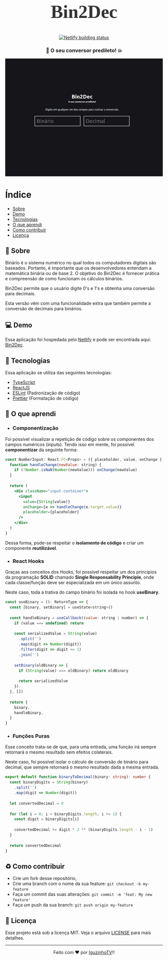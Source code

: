 <!-- Logo -->

<h1 align="center" style="font-family: Ubuntu; font-size: 59px; color: #333">
  Bin2Dec
</h1>

<!-- Badges -->

<p align="center">
  <a href="https://app.netlify.com/sites/bin2dec-iguzinho/deploys">
    <img alt="Netlify building status" src="https://api.netlify.com/api/v1/badges/1d6b8c81-2979-4270-8b24-f41c7d5bdcdf/deploy-status">
  </a>
</p>

<!-- Description -->

<h3 align="center">
	🚀 O seu conversor predileto! 💥
</h3>

<!-- Project Design -->

<p align="center">
  <img alt="Project Design" width="650px" src="./.github/project-design.png" />
<p>

<!-- Summary -->

# Índice

- [Sobre](#sobre)
- [Demo](#demo)
- [Tecnologias](#tecnologias)
- [O que aprendi](#o-que-aprendi)
- [Como contribuir](#como-contribuir)
- [Licença](#licenca)

<a id="sobre"></a>

## :bookmark: Sobre

Binário é o sistema numérico no qual todos os computadores digitais são baseados. Portanto, é importante que os desenvolvedores entendam a matemática binária ou de base 2. O objetivo do Bin2Dec é fornecer prática e compreensão de como funcionam os cálculos binários.

Bin2Dec permite que o usuário digite 0's e 1's e obtenha uma conversão para decimais.

Esta versão vêm com uma funcionalidade extra que também permite a conversão de decimais para binários.

<a id="demo"></a>

## :computer: Demo

Essa aplicação foi hospedada pelo [Netlify](https://www.netlify.com/) e pode ser encontrada aqui: [Bin2Dec](https://bin2dec-iguzinho.netlify.app/).

<a id="tecnologias"></a>

## :rocket: Tecnologias

Essa aplicação se utiliza das seguintes tecnologias:

-  [TypeScript](https://www.typescriptlang.org/)
-  [ReactJS](https://reactjs.org/)
-  [ESLint](https://eslint.org/) (Padronização de código)
-  [Prettier](https://prettier.io/) (Formatação de código)

<a id="o-que-aprendi"></a>

## :book: O que aprendi

- ### Componentização
Foi possível visualizar a repetição de código sobre os componentes dos campos numéricos (inputs). Tendo isso em mente, foi possível **componentizar** da seguinte forma:
```jsx
const NumberInput: React.FC<Props> = ({ placeholder, value, onChange }) => {
  function handleChange(newValue: string) {
    if (!Number.isNaN(Number(newValue))) onChange(newValue)
  }

  return (
    <div className="input-container">
      <input
        value={String(value)}
        onChange={e => handleChange(e.target.value)}
        placeholder={placeholder}
      />
    </div>
  )
}
```
Dessa forma, pode-se respeitar o **isolamento de código** e criar um componente **reutilizável**.

- ### React Hooks
Graças aos conceitos dos Hooks, foi possível respeitar um dos princípios da programação **SOLID** chamado **Single Responsability Principle**, onde cada classe/função deve ser especializada em um único assunto.

Neste caso, toda a trativa do campo binário foi isolada no hook **useBinary**.

```jsx
const useBinary = (): ReturnType => {
  const [binary, setBinary] = useState<string>()

  const handleBinary = useCallback((value: string | number) => {
    if (value === undefined) return

    const serializedValue = String(value)
      .split('')
      .map(digit => Number(digit))
      .filter(digit => digit <= 1)
      .join('')

    setBinary(oldBinary => {
      if (String(value) === oldBinary) return oldBinary

      return serializedValue
    })
  }, [])

  return {
    binary,
    handleBinary,
  }
}
```

- ### Funções Puras
Esse conceito trata-se de que, para uma entrada, uma função irá sempre retornará o mesmo resultado sem efeitos colaterais.

Neste caso, foi possível isolar o cálculo de conversão de binário para decimal, que sempre retornará o mesmo resultado dada a mesma entrada.

```typescript
export default function binaryToDecimal(binary: string): number {
  const binaryDigits = String(binary)
    .split('')
    .map(digit => Number(digit))

  let convertedDecimal = 0

  for (let i = 0; i < binaryDigits.length; i += 1) {
    const digit = binaryDigits[i]

    convertedDecimal += digit * 2 ** (binaryDigits.length - i - 1)
  }

  return convertedDecimal
}
```
<a id="como-contribuir"></a>

## :recycle: Como contribuir

- Crie um fork desse repositório,
- Crie uma branch com o nome da sua feature: `git checkout -b my-feature`
- Faça um commit das suas alterações: `git commit -m 'feat: My new feature'`
- Faça um push da sua branch: `git push origin my-feature`


<a id="licenca"></a>

## :memo: Licença

Esse projeto está sob a licença MIT. Veja o arquivo [LICENSE](LICENSE) para mais detalhes.

---
<p align="center">
  Feito com ❤️ por <a href="https://github.com/igooralm192" target="_blank">IguzinhoTV</a>!!
</p>
